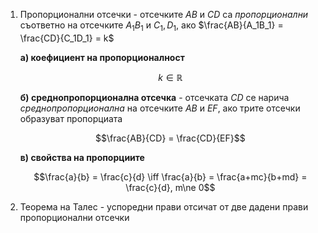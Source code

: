 1. Пропорционални отсечки - отсечките $AB$ и $CD$ са *пропорционални* съответно на отсечките $A_1B_1$ и $C_1,D_1$, ако $\frac{AB}{A_1B_1} = \frac{CD}{C_1D_1} = k$
	
	**а) коефициент на пропорционалност**
	
	$$k \in \mathbb{R}$$
	
	**б) среднопропорционална отсечка** - отсечката $CD$ се нарича *среднопропорционална* на отсечките $AB$ и $EF$, ако трите отсечки образуват пропорциата
	
	$$\frac{AB}{CD} = \frac{CD}{EF}$$
	
	**в) свойства на пропорциите**
	
	$$\frac{a}{b} = \frac{c}{d} \iff \frac{a}{b} = \frac{a+mc}{b+md} = \frac{c}{d}, m\ne 0$$

2. Теорема на Талес - успоредни прави отсичат от две дадени прави пропорционални отсечки